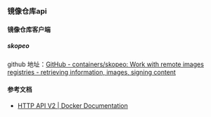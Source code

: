 ### 镜像仓库api

#### 镜像仓库客户端

##### skopeo

github 地址：[GitHub - containers/skopeo: Work with remote images registries - retrieving information, images, signing content](https://github.com/containers/skopeo)

#### 参考文档

- [HTTP API V2 | Docker Documentation](https://docs.docker.com/registry/spec/api/#resumable-push)